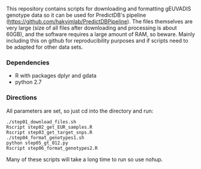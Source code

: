 This repository contains scripts for downloading and formatting gEUVADIS
genotype data so it can be used for PredictDB's pipeline
(https://github.com/hakyimlab/PredictDBPipeline).  The files themselves
are very large (size of all files after downloading and processing
is about 60GB), and the software requires a large amount of RAM, so
beware.  Mainly including this on github for reproducibility purposes
and if scripts need to be adapted for other data sets.

### Dependencies

- R with packages dplyr and gdata
- python 2.7

### Directions

All parameters are set, so just cd into the directory and run:
```
./step01_download_files.sh
Rscript step02_get_EUR_samples.R
Rscript step03_get_target_snps.R
./step04_format_genotypes1.sh
python step05_gt_012.py
Rscript step06_format_genotypes2.R
```

Many of these scripts will take a long time to run so use nohup.
